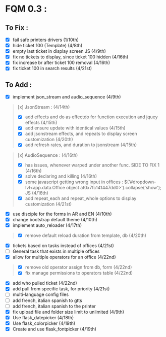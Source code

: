 # FQM 0.3 :

## To Fix :

- [x] fail safe printers drivers (1/10th)
- [x] hide ticket 100 (Template) (4/8th)
- [x] empty last ticket in display screen JS (4/9th)
- [x] fix no tickets to display, since ticket 100 hidden (4/16th)
- [x] fix increase br after ticket 100 removal (4/16th)
- [x] fix ticket 100 in search results (4/21st)

## To Add :

- [x] implement json_stream and audio_sequence (4/9th)
> [x] JsonStream : (4/14th)
> - [x] add effects and do as effectdo for function execution and jquey effects (4/15th)
> - [x] add ensure update with identical values (4/15th)
> - [x] add jsonstream effects, and repeats to display screen customization (4/20th)
> - [x] add refresh rates, and duration to jsonstream (4/15th)

> [x] AudioSequence : (4/16th)
> - [x] has issues, whenever warped under another func. SIDE TO FIX 1 (4/16th)
> - [x] solve declaring and killing (4/16th)
> - [x] some javascript getting wrong input in offices : $('#dropdown-lvl&lt;app.data.Office object at0x7fc141447dd0&gt;').collapse('show'); JS (4/16th)
> - [x] add repeat_each and repeat_whole options to display customization (4/21st)
- [x] use disciple for the forms in AR and EN (4/10th)
- [x] change bootstrap default theme (4/10th)
- [x] implement auto_reloader (4/17th)
> - [x] remove default reload duration from template, db (4/20th)
- [x] tickets based on tasks instead of offices (4/21st)
- [ ] General task that exists in multiple offices
- [x] allow for multiple operators for an office (4/22nd)
> - [x] remove old operator assign from db, form (4/22nd)
> - [x] fix manage permissions to operators table (4/22nd)
- [x] add who pulled ticket (4/22nd)
- [x] add pull from specific task, for priority (4/21st)
- [ ] multi-language config files
- [ ] add french, italian spanish to gtts
- [ ] add french, italian spanish to the printer
- [x] fix upload file and folder size limit to unlimited (4/9th)
- [x] Use flask_datepicker (4/18th)
- [x] Use flask_colorpicker (4/19th)
- [x] Create and use flask_fontpicker (4/19th)
